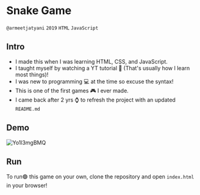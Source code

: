 # Snake Game 
`@armeetjatyani` `2019` `HTML` `JavaScript`
## Intro
- I made this when I was learning HTML, CSS, and JavaScript.
- I taught myself by watching a YT tutorial 🎥 (That's usually how I learn most things)!
- I was new to programming 💻 at the time so excuse the syntax!
- This is one of the first games 🎮 I ever made.
- I came back after 2 yrs ⌚ to refresh the project with an updated `README.md`

## Demo
![Yo1l3mgBMQ](https://user-images.githubusercontent.com/38377327/132269656-2f64ab9c-efd9-472b-9751-232bc2baef58.gif)


## Run
To run🟢 this game on your own, clone the repository and open `index.html` in your browser!
